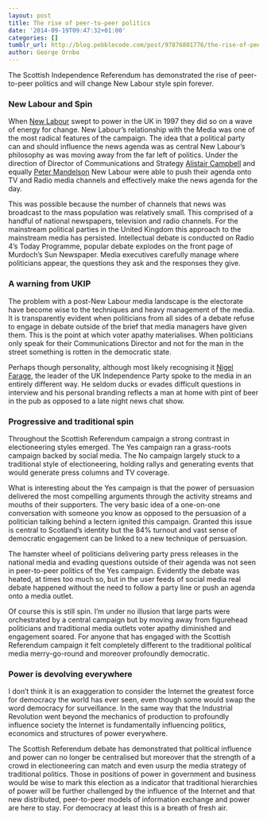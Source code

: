 ```yaml
---
layout: post
title: The rise of peer-to-peer politics
date: '2014-09-19T09:47:32+01:00'
categories: []
tumblr_url: http://blog.pebblecode.com/post/97876801776/the-rise-of-peer-to-peer-politics
author: George Ornbo
---
```

<p>The Scottish Independence Referendum has demonstrated the rise of peer-to-peer politics and will change New Labour style spin forever.</p>

<h3>New Labour and Spin</h3>

<p>When <a href="https://en.wikipedia.org/wiki/New_Labour">New Labour</a> swept to power in the UK in 1997 they did so on a wave of energy for change. New Labour&rsquo;s relationship with the Media was one of the most radical features of the campaign. The idea that a political party can and should influence the news agenda was as central New Labour&rsquo;s philosophy as was moving away from the far left of politics. Under the direction of Director of Communications and Strategy <a href="https://en.wikipedia.org/wiki/Alastair_Campbell">Alistair Campbell</a> and equally <a href="https://en.wikipedia.org/wiki/Peter_Mandelson">Peter Mandelson</a> New Labour were able to push their agenda onto TV and Radio media channels and effectively make the news agenda for the day.</p>

<p>This was possible because the number of channels that news was broadcast to the mass population was relatively small. This comprised of a handful of national newspapers, television and radio channels. For the mainstream political parties in the United Kingdom this approach to the mainstream media has persisted. Intellectual debate is conducted on Radio 4&rsquo;s Today Programme, popular debate explodes on the front page of Murdoch&rsquo;s Sun Newspaper. Media executives carefully manage where politicians appear, the questions they ask and the responses they give.</p>

<h3>A warning from UKIP</h3>

<p>The problem with a post-New Labour media landscape is the electorate have become wise to the techniques and heavy management of the media. It is transparently evident when politicians from all sides of a debate refuse to engage in debate outside of the brief that media managers have given them. This is the point at which voter apathy materialises. When politicians only speak for their Communications Director and not for the man in the street something is rotten in the democratic state.</p>

<p>Perhaps though personality, although most likely recognising it <a href="https://en.wikipedia.org/wiki/Nigel_Farage">Nigel Farage</a>, the leader of the UK Independence Party spoke to the media in an entirely different way. He seldom ducks or evades difficult questions in interview and his personal branding reflects a man at home with pint of beer in the pub as opposed to a late night news chat show.</p>

<h3>Progressive and traditional spin</h3>

<p>Throughout the Scottish Referendum campaign a strong contrast in electioneering styles emerged. The Yes campaign ran a grass-roots campaign backed by social media. The No campaign largely stuck to a traditional style of electioneering, holding rallys and generating events that would generate press columns and TV coverage.</p>

<p>What is interesting about the Yes campaign is that the power of persuasion delivered the most compelling arguments through the activity streams and mouths of their supporters. The very basic idea of a one-on-one conversation with someone you know as opposed to the persuasion of a politician talking behind a lectern ignited this campaign. Granted this issue is central to Scotland&rsquo;s identity but the 84% turnout and vast sense of democratic engagement can be linked to a new technique of persuasion.</p>

<p>The hamster wheel of politicians delivering party press releases in the national media and evading questions outside of their agenda was not seen in peer-to-peer politics of the Yes campaign. Evidently the debate was heated, at times too much so, but in the user feeds of social media real debate happened without the need to follow a party line or push an agenda onto a media outlet.</p>

<p>Of course this is still spin. I&rsquo;m under no illusion that large parts were orchestrated by a central campaign but by moving away from figurehead politicians and traditional media outlets voter apathy diminished and engagement soared. For anyone that has engaged with the Scottish Referendum campaign it felt completely different to the traditional political media merry-go-round and moreover profoundly democratic.</p>

<h3>Power is devolving everywhere</h3>

<p>I don&rsquo;t think it is an exaggeration to consider the Internet the greatest force for democracy the world has ever seen, even though some would swap the word democracy for surveillance. In the same way that the Industrial Revolution went beyond the mechanics of production to profoundly influence society the Internet is fundamentally influencing politics, economics and structures of power everywhere.</p>

<p>The Scottish Referendum debate has demonstrated that political influence and power can no longer be centralised but moreover that the strength of a crowd in electioneering can match and even usurp the media strategy of traditional politics. Those in positions of power in government and business would be wise to mark this election as a indicator that traditional hierarchies of power will be further challenged by the influence of the Internet and that new distributed, peer-to-peer models of information exchange and power are here to stay. For democracy at least this is a breath of fresh air.</p>
